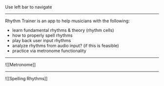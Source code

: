 Use left bar to navigate

---

Rhythm Trainer is an app to help musicians with the following: 
- learn fundamental rhythms & theory (rhythm cells)
- how to properly spell rhythms
- play back user input rhythms
- analyze rhythms from audio input? (if this is feasible)
- practice via metronome functionality

---

![[Metronome]]

---

![[Spelling Rhythms]]